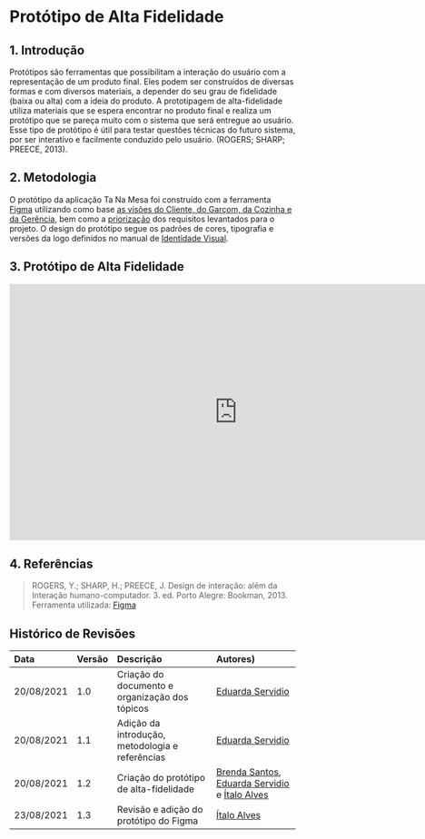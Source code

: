 # Protótipo de Alta Fidelidade

## 1. Introdução

Protótipos são ferramentas que possibilitam a interação do usuário com a
representação de um produto final. Eles podem ser construídos de diversas formas
e com diversos materiais, a depender do seu grau de fidelidade (baixa ou alta) com a ideia
do produto.
A prototipagem de alta-fidelidade utiliza materiais que se espera encontrar no produto final
e realiza um protótipo que se pareça muito com o sistema que será entregue ao usuário.
Esse tipo de protótipo é útil para testar questões técnicas do futuro sistema, por ser interativo
e facilmente conduzido pelo usuário. (ROGERS; SHARP; PREECE, 2013).

## 2. Metodologia

O protótipo da aplicação Ta Na Mesa foi construído com a ferramenta <a href = "https://www.figma.com/">Figma</a> utilizando
como base <a href = "https://unbarqdsw2021-1.github.io/2021.1_G02_TaNaMesa_docs/1-Base/Projeto-Nao-Orientado-Abordagens-Especificas/Rich-Picture/">as visões do Cliente, do Garçom, da Cozinha e da Gerência</a>,
bem como a <a href = "https://unbarqdsw2021-1.github.io/2021.1_G02_TaNaMesa_docs/1-Base/Projeto-Nao-Orientado-Abordagens-Especificas/Priorizacao-MOSCOW/">priorização</a> dos requisitos levantados para o projeto.
O design do protótipo segue os padrões de cores, tipografia e versões da logo definidos no manual de <a href = "https://unbarqdsw2021-1.github.io/2021.1_G02_TaNaMesa_docs/1-Base/extras/Identidade-Visual/">Identidade Visual</a>.

## 3. Protótipo de Alta Fidelidade

<iframe style="border: 1px solid rgba(0, 0, 0, 0.1);" width="800" height="450" src="https://www.figma.com/embed?embed_host=share&url=https%3A%2F%2Fwww.figma.com%2Ffile%2FerKLzf6IdUGReBgN5CE9Z8%2FPrototipo-Alta-Fidelidade%3Fnode-id%3D0%253A1" allowfullscreen></iframe>

## 4. Referências

> ROGERS, Y.; SHARP, H.; PREECE, J. Design de interação: além da Interação humano-computador. 3. ed. Porto Alegre: Bookman, 2013.
> Ferramenta utilizada: [Figma](https://www.figma.com)

## Histórico de Revisões

| Data       | Versão | Descrição                                       | Autores)                                                                                                                                            |
| :--------- | :----- | :---------------------------------------------- | :-------------------------------------------------------------------------------------------------------------------------------------------------- |
| 20/08/2021 | 1.0    | Criação do documento e organização dos tópicos  | [Eduarda Servidio](https://github.com/ServideoEC)                                                                                                   |
| 20/08/2021 | 1.1    | Adição da introdução, metodologia e referências | [Eduarda Servidio](https://github.com/ServideoEC)                                                                                                   |
| 20/08/2021 | 1.2    | Criação do protótipo de alta-fidelidade         | [Brenda Santos](https://github.com/brendavsantos), [Eduarda Servidio](https://github.com/ServideoEC) e [Ítalo Alves](https://github.com/alvesitalo) |
| 23/08/2021 | 1.3    | Revisão e adição do protótipo do Figma          | [Ítalo Alves](https://github.com/alvesitalo)                                                                                                        |

